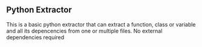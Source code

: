 ## Python Extractor
This is a basic python extractor that can extract a function, class or variable and all its depencencies from one or multiple files. No external dependencies required